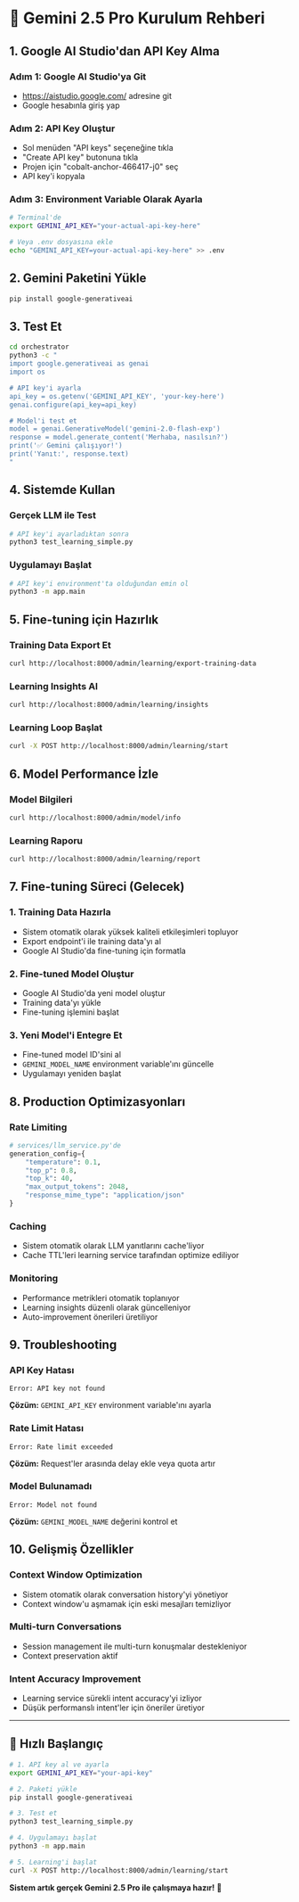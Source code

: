 # 🤖 Gemini 2.5 Pro Kurulum Rehberi

## 1. Google AI Studio'dan API Key Alma

### Adım 1: Google AI Studio'ya Git
- https://aistudio.google.com/ adresine git
- Google hesabınla giriş yap

### Adım 2: API Key Oluştur
- Sol menüden "API keys" seçeneğine tıkla
- "Create API key" butonuna tıkla
- Projen için "cobalt-anchor-466417-j0" seç
- API key'i kopyala

### Adım 3: Environment Variable Olarak Ayarla
```bash
# Terminal'de
export GEMINI_API_KEY="your-actual-api-key-here"

# Veya .env dosyasına ekle
echo "GEMINI_API_KEY=your-actual-api-key-here" >> .env
```

## 2. Gemini Paketini Yükle

```bash
pip install google-generativeai
```

## 3. Test Et

```bash
cd orchestrator
python3 -c "
import google.generativeai as genai
import os

# API key'i ayarla
api_key = os.getenv('GEMINI_API_KEY', 'your-key-here')
genai.configure(api_key=api_key)

# Model'i test et
model = genai.GenerativeModel('gemini-2.0-flash-exp')
response = model.generate_content('Merhaba, nasılsın?')
print('✅ Gemini çalışıyor!')
print('Yanıt:', response.text)
"
```

## 4. Sistemde Kullan

### Gerçek LLM ile Test
```bash
# API key'i ayarladıktan sonra
python3 test_learning_simple.py
```

### Uygulamayı Başlat
```bash
# API key'i environment'ta olduğundan emin ol
python3 -m app.main
```

## 5. Fine-tuning için Hazırlık

### Training Data Export Et
```bash
curl http://localhost:8000/admin/learning/export-training-data
```

### Learning Insights Al
```bash
curl http://localhost:8000/admin/learning/insights
```

### Learning Loop Başlat
```bash
curl -X POST http://localhost:8000/admin/learning/start
```

## 6. Model Performance İzle

### Model Bilgileri
```bash
curl http://localhost:8000/admin/model/info
```

### Learning Raporu
```bash
curl http://localhost:8000/admin/learning/report
```

## 7. Fine-tuning Süreci (Gelecek)

### 1. Training Data Hazırla
- Sistem otomatik olarak yüksek kaliteli etkileşimleri topluyor
- Export endpoint'i ile training data'yı al
- Google AI Studio'da fine-tuning için formatla

### 2. Fine-tuned Model Oluştur
- Google AI Studio'da yeni model oluştur
- Training data'yı yükle
- Fine-tuning işlemini başlat

### 3. Yeni Model'i Entegre Et
- Fine-tuned model ID'sini al
- `GEMINI_MODEL_NAME` environment variable'ını güncelle
- Uygulamayı yeniden başlat

## 8. Production Optimizasyonları

### Rate Limiting
```python
# services/llm_service.py'de
generation_config={
    "temperature": 0.1,
    "top_p": 0.8,
    "top_k": 40,
    "max_output_tokens": 2048,
    "response_mime_type": "application/json"
}
```

### Caching
- Sistem otomatik olarak LLM yanıtlarını cache'liyor
- Cache TTL'leri learning service tarafından optimize ediliyor

### Monitoring
- Performance metrikleri otomatik toplanıyor
- Learning insights düzenli olarak güncelleniyor
- Auto-improvement önerileri üretiliyor

## 9. Troubleshooting

### API Key Hatası
```
Error: API key not found
```
**Çözüm:** `GEMINI_API_KEY` environment variable'ını ayarla

### Rate Limit Hatası
```
Error: Rate limit exceeded
```
**Çözüm:** Request'ler arasında delay ekle veya quota artır

### Model Bulunamadı
```
Error: Model not found
```
**Çözüm:** `GEMINI_MODEL_NAME` değerini kontrol et

## 10. Gelişmiş Özellikler

### Context Window Optimization
- Sistem otomatik olarak conversation history'yi yönetiyor
- Context window'u aşmamak için eski mesajları temizliyor

### Multi-turn Conversations
- Session management ile multi-turn konuşmalar destekleniyor
- Context preservation aktif

### Intent Accuracy Improvement
- Learning service sürekli intent accuracy'yi izliyor
- Düşük performanslı intent'ler için öneriler üretiyor

---

## 🚀 Hızlı Başlangıç

```bash
# 1. API key al ve ayarla
export GEMINI_API_KEY="your-api-key"

# 2. Paketi yükle
pip install google-generativeai

# 3. Test et
python3 test_learning_simple.py

# 4. Uygulamayı başlat
python3 -m app.main

# 5. Learning'i başlat
curl -X POST http://localhost:8000/admin/learning/start
```

**Sistem artık gerçek Gemini 2.5 Pro ile çalışmaya hazır!** 🎉